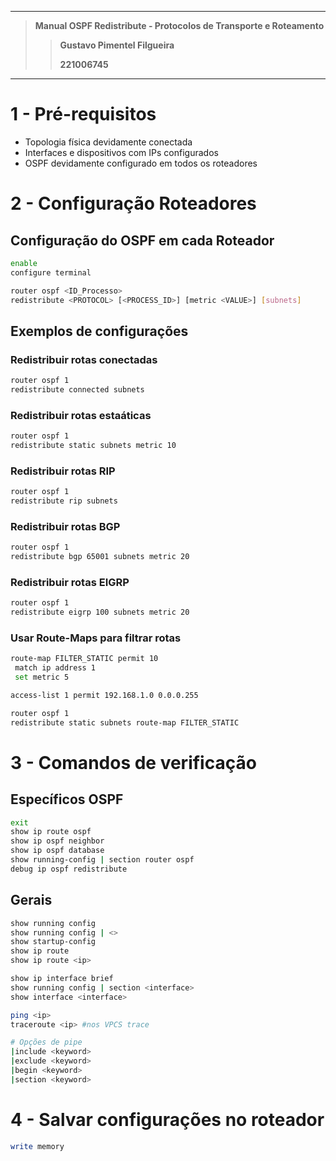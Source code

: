 
---

> **Manual OSPF Redistribute - Protocolos de Transporte e Roteamento**
>
>> **Gustavo Pimentel Filgueira**
>>
>> **221006745**

---

# 1 - Pré-requisitos

- Topologia física devidamente conectada
- Interfaces e dispositivos com IPs configurados
- OSPF devidamente configurado em todos os roteadores

# 2 - Configuração Roteadores

## Configuração do OSPF em cada Roteador

```bash
enable
configure terminal

router ospf <ID_Processo>
redistribute <PROTOCOL> [<PROCESS_ID>] [metric <VALUE>] [subnets]
```

## Exemplos de configurações

### Redistribuir rotas conectadas

```bash
router ospf 1
redistribute connected subnets
```

### Redistribuir rotas estaáticas

```bash
router ospf 1
redistribute static subnets metric 10
```

### Redistribuir rotas RIP

```bash
router ospf 1
redistribute rip subnets
```

### Redistribuir rotas BGP

```bash
router ospf 1
redistribute bgp 65001 subnets metric 20
```

### Redistribuir rotas EIGRP

```bash
router ospf 1
redistribute eigrp 100 subnets metric 20
```

### Usar Route-Maps para filtrar rotas

```bash
route-map FILTER_STATIC permit 10
 match ip address 1
 set metric 5

access-list 1 permit 192.168.1.0 0.0.0.255

router ospf 1
redistribute static subnets route-map FILTER_STATIC
```

# 3 - Comandos de verificação

## Específicos OSPF

```bash
exit
show ip route ospf
show ip ospf neighbor
show ip ospf database
show running-config | section router ospf
debug ip ospf redistribute
```

## Gerais

```bash
show running config
show running config | <>
show startup-config
show ip route
show ip route <ip>

show ip interface brief
show running config | section <interface>
show interface <interface>

ping <ip>
traceroute <ip> #nos VPCS trace

# Opções de pipe 
|include <keyword>
|exclude <keyword>
|begin <keyword>
|section <keyword>
```

# 4 - Salvar configurações no roteador

```bash
write memory
```
